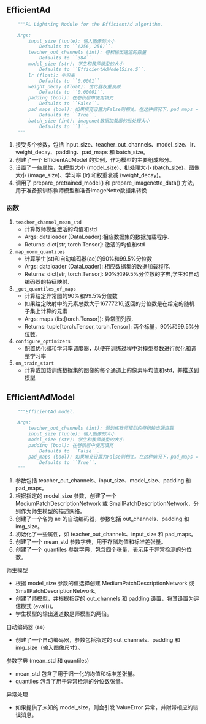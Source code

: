 
## EfficientAd
```python
    """PL Lightning Module for the EfficientAd algorithm.

    Args:
        input_size (tuple): 输入图像的大小
            Defaults to ``(256, 256)``.
        teacher_out_channels (int): 卷积输出通道的数量
            Defaults to ``384``.
        model_size (str): 学生和教师模型的大小
            Defaults to ``EfficientAdModelSize.S``.
        lr (float): 学习率
            Defaults to ``0.0001``.
        weight_decay (float): 优化器权重衰减
            Defaults to ``0.00001``.
        padding (bool): 在卷积层中使用填充
            Defaults to ``False``.
        pad_maps (bool): 如果填充设置为False则相关。在这种情况下，pad_maps = True填充输出异常映射，以便它们的大小与padding = True情况下的大小匹配.
            Defaults to ``True``.
        batch_size (int): imagenet数据加载器的批处理大小
            Defaults to ``1``.
    """
```
1. 接受多个参数，包括 input_size、teacher_out_channels、model_size、lr、weight_decay、padding、pad_maps 和 batch_size。
2. 创建了一个 EfficientAdModel 的实例，作为模型的主要组成部分。
3. 设置了一些属性，如模型大小 (model_size)、批处理大小 (batch_size)、图像大小 (image_size)、学习率 (lr) 和权重衰减 (weight_decay)。
4. 调用了 prepare_pretrained_model() 和 prepare_imagenette_data() 方法，用于准备预训练教师模型和准备ImageNette数据集转换

### 函数
1. `teacher_channel_mean_std` 
    * 计算教师模型激活的均值和std
    * Args: dataloader (DataLoader):相应数据集的数据加载程序.
    * Returns: dict[str, torch.Tensor]: 激活的均值和std
2. `map_norm_quantiles`
    * 计算学生(st)和自动编码器(ae)的90%和99.5%分位数
    * Args: dataloader (DataLoader): 相应数据集的数据加载程序.
    * Returns: dict[str, torch.Tensor]: 90%和99.5%分位数的字典,学生和自动编码器的特征映射.
3. `_get_quantiles_of_maps`
    * 计算给定异常图的90%和99.5%分位数
    * 如果给定映射中的元素总数大于16777216,返回的分位数是在给定的随机子集上计算的元素
    * Args: maps (list[torch.Tensor]): 异常图列表.
    * Returns: tuple[torch.Tensor, torch.Tensor]: 两个标量，90%和99.5%分位数.
4. `configure_optimizers`
    * 配置优化器和学习率调度器，以便在训练过程中对模型参数进行优化和调整学习率
5. `on_train_start`
    * 计算或加载训练数据集的图像的每个通道上的像素平均值和std，并推送到模型
## EfficientAdModel
```python
    """EfficientAd model.

    Args:
        teacher_out_channels (int): 预训练教师模型的卷积输出通道数
        input_size (tuple): 输入图像的大小
        model_size (str): 学生和教师模型的大小
        padding (bool): 在卷积层中使用填充
            Defaults to ``False``.
        pad_maps (bool): 如果填充设置为False则相关。在这种情况下，pad_maps = True填充输出异常映射，以便它们的大小与padding = True情况下的大小匹配.
            Defaults to ``True``.
    """
```
1. 参数包括 teacher_out_channels、input_size、model_size、padding 和 pad_maps。
2. 根据指定的 model_size 参数，创建了一个 MediumPatchDescriptionNetwork 或 SmallPatchDescriptionNetwork，分别作为师生模型的描述网络。
3. 创建了一个名为 ae 的自动编码器，参数包括 out_channels、padding 和 img_size。
4. 初始化了一些属性，如 teacher_out_channels、input_size 和 pad_maps。
5. 创建了一个 mean_std 参数字典，用于存储均值和标准差张量。
6. 创建了一个 quantiles 参数字典，包含四个张量，表示用于异常检测的分位数。

师生模型
* 根据 model_size 参数的值选择创建 MediumPatchDescriptionNetwork 或 SmallPatchDescriptionNetwork。
* 创建了师模型，并根据指定的 out_channels 和 padding 设置，将其设置为评估模式 (eval())。
* 学生模型的输出通道数是师模型的两倍。

自动编码器 (ae)
* 创建了一个自动编码器，参数包括指定的 out_channels、padding 和 img_size（输入图像尺寸）。

参数字典 (mean_std 和 quantiles)
* mean_std 包含了用于归一化的均值和标准差张量。
* quantiles 包含了用于异常检测的分位数张量。

异常处理
* 如果提供了未知的 model_size，则会引发 ValueError 异常，并附带相应的错误消息。